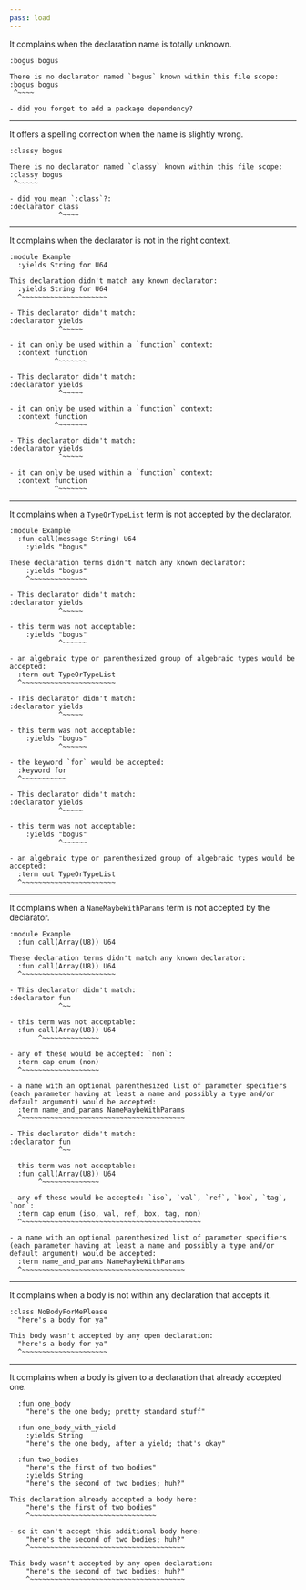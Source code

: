 ```yaml
---
pass: load
---
```


It complains when the declaration name is totally unknown.

```savi
:bogus bogus
```
```error
There is no declarator named `bogus` known within this file scope:
:bogus bogus
 ^~~~~

- did you forget to add a package dependency?
```

---

It offers a spelling correction when the name is slightly wrong.

```savi
:classy bogus
```
```error
There is no declarator named `classy` known within this file scope:
:classy bogus
 ^~~~~~

- did you mean `:class`?:
:declarator class
            ^~~~~
```

---

It complains when the declarator is not in the right context.

```savi
:module Example
  :yields String for U64
```
```error
This declaration didn't match any known declarator:
  :yields String for U64
  ^~~~~~~~~~~~~~~~~~~~~~

- This declarator didn't match:
:declarator yields
            ^~~~~~

- it can only be used within a `function` context:
  :context function
           ^~~~~~~~

- This declarator didn't match:
:declarator yields
            ^~~~~~

- it can only be used within a `function` context:
  :context function
           ^~~~~~~~

- This declarator didn't match:
:declarator yields
            ^~~~~~

- it can only be used within a `function` context:
  :context function
           ^~~~~~~~
```

---

It complains when a `TypeOrTypeList` term is not accepted by the declarator.

```savi
:module Example
  :fun call(message String) U64
    :yields "bogus"
```
```error
These declaration terms didn't match any known declarator:
    :yields "bogus"
    ^~~~~~~~~~~~~~~

- This declarator didn't match:
:declarator yields
            ^~~~~~

- this term was not acceptable:
    :yields "bogus"
            ^~~~~~~

- an algebraic type or parenthesized group of algebraic types would be accepted:
  :term out TypeOrTypeList
  ^~~~~~~~~~~~~~~~~~~~~~~~

- This declarator didn't match:
:declarator yields
            ^~~~~~

- this term was not acceptable:
    :yields "bogus"
            ^~~~~~~

- the keyword `for` would be accepted:
  :keyword for
  ^~~~~~~~~~~~

- This declarator didn't match:
:declarator yields
            ^~~~~~

- this term was not acceptable:
    :yields "bogus"
            ^~~~~~~

- an algebraic type or parenthesized group of algebraic types would be accepted:
  :term out TypeOrTypeList
  ^~~~~~~~~~~~~~~~~~~~~~~~
```

---

It complains when a `NameMaybeWithParams` term is not accepted by the declarator.

```savi
:module Example
  :fun call(Array(U8)) U64
```
```error
These declaration terms didn't match any known declarator:
  :fun call(Array(U8)) U64
  ^~~~~~~~~~~~~~~~~~~~~~~~

- This declarator didn't match:
:declarator fun
            ^~~

- this term was not acceptable:
  :fun call(Array(U8)) U64
       ^~~~~~~~~~~~~~~

- any of these would be accepted: `non`:
  :term cap enum (non)
  ^~~~~~~~~~~~~~~~~~~~

- a name with an optional parenthesized list of parameter specifiers (each parameter having at least a name and possibly a type and/or default argument) would be accepted:
  :term name_and_params NameMaybeWithParams
  ^~~~~~~~~~~~~~~~~~~~~~~~~~~~~~~~~~~~~~~~~

- This declarator didn't match:
:declarator fun
            ^~~

- this term was not acceptable:
  :fun call(Array(U8)) U64
       ^~~~~~~~~~~~~~~

- any of these would be accepted: `iso`, `val`, `ref`, `box`, `tag`, `non`:
  :term cap enum (iso, val, ref, box, tag, non)
  ^~~~~~~~~~~~~~~~~~~~~~~~~~~~~~~~~~~~~~~~~~~~~

- a name with an optional parenthesized list of parameter specifiers (each parameter having at least a name and possibly a type and/or default argument) would be accepted:
  :term name_and_params NameMaybeWithParams
  ^~~~~~~~~~~~~~~~~~~~~~~~~~~~~~~~~~~~~~~~~
```

---

It complains when a body is not within any declaration that accepts it.

```savi
:class NoBodyForMePlease
  "here's a body for ya"
```
```error
This body wasn't accepted by any open declaration:
  "here's a body for ya"
  ^~~~~~~~~~~~~~~~~~~~~~
```

---

It complains when a body is given to a declaration that already accepted one.

```savi
  :fun one_body
    "here's the one body; pretty standard stuff"

  :fun one_body_with_yield
    :yields String
    "here's the one body, after a yield; that's okay"

  :fun two_bodies
    "here's the first of two bodies"
    :yields String
    "here's the second of two bodies; huh?"
```
```error
This declaration already accepted a body here:
    "here's the first of two bodies"
    ^~~~~~~~~~~~~~~~~~~~~~~~~~~~~~~~

- so it can't accept this additional body here:
    "here's the second of two bodies; huh?"
    ^~~~~~~~~~~~~~~~~~~~~~~~~~~~~~~~~~~~~~~
```
```error
This body wasn't accepted by any open declaration:
    "here's the second of two bodies; huh?"
    ^~~~~~~~~~~~~~~~~~~~~~~~~~~~~~~~~~~~~~~
```
